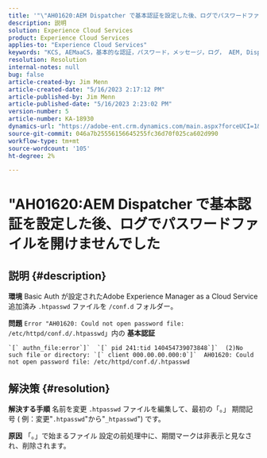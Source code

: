 ```yaml
---
title: '"\"AH01620:AEM Dispatcher で基本認証を設定した後、ログでパスワードファイルを開けませんでした」'
description: 説明
solution: Experience Cloud Services
product: Experience Cloud Services
applies-to: "Experience Cloud Services"
keywords: "KCS, AEMaaCS，基本的な認証，パスワード，メッセージ，ログ， AEM, Dispatcher, Adobe Experience Manager, AH01620，トラブルシューティング"
resolution: Resolution
internal-notes: null
bug: false
article-created-by: Jim Menn
article-created-date: "5/16/2023 2:17:12 PM"
article-published-by: Jim Menn
article-published-date: "5/16/2023 2:23:02 PM"
version-number: 5
article-number: KA-18930
dynamics-url: "https://adobe-ent.crm.dynamics.com/main.aspx?forceUCI=1&pagetype=entityrecord&etn=knowledgearticle&id=aefb9253-f4f3-ed11-8848-6045bd006079"
source-git-commit: 046a7b25556156645255fc36d70f025ca602d990
workflow-type: tm+mt
source-wordcount: '105'
ht-degree: 2%

---
```


# &quot;AH01620:AEM Dispatcher で基本認証を設定した後、ログでパスワードファイルを開けませんでした

## 説明 {#description}


<b>環境</b>
Basic Auth が設定されたAdobe Experience Manager as a Cloud Service追加済み `.htpasswd` ファイルを `/conf.d` フォルダー。

<b>問題</b>
`Error "AH01620: Could not open password file: /etc/httpd/conf.d/.htpasswd`」内の <b>基本認証</b>


```
`[` authn_file:error`]`  `[` pid 241:tid 140454739073848`]`  (2)No such file or directory: `[` client 000.00.00.000:0`]`  AH01620: Could not open password file: /etc/httpd/conf.d/.htpasswd
```





## 解決策 {#resolution}


<b>解決する手順</b>
名前を変更 `.htpasswd` ファイルを編集して、最初の「。」 期間記号 ( 例：変更&quot;`.htpasswd`&quot;から&quot;`_htpasswd`&quot;) です。

<b>原因</b>
「。」で始まるファイル 設定の前処理中に、期間マークは非表示と見なされ、削除されます。
